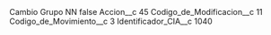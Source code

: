 <?xml version="1.0" encoding="UTF-8"?>
<CustomMetadata xmlns="http://soap.sforce.com/2006/04/metadata" xmlns:xsi="http://www.w3.org/2001/XMLSchema-instance" xmlns:xsd="http://www.w3.org/2001/XMLSchema">
    <label>Cambio Grupo NN</label>
    <protected>false</protected>
    <values>
        <field>Accion__c</field>
        <value xsi:type="xsd:string">45</value>
    </values>
    <values>
        <field>Codigo_de_Modificacion__c</field>
        <value xsi:type="xsd:string">11</value>
    </values>
    <values>
        <field>Codigo_de_Movimiento__c</field>
        <value xsi:type="xsd:string">3</value>
    </values>
    <values>
        <field>Identificador_CIA__c</field>
        <value xsi:type="xsd:string">1040</value>
    </values>
</CustomMetadata>
